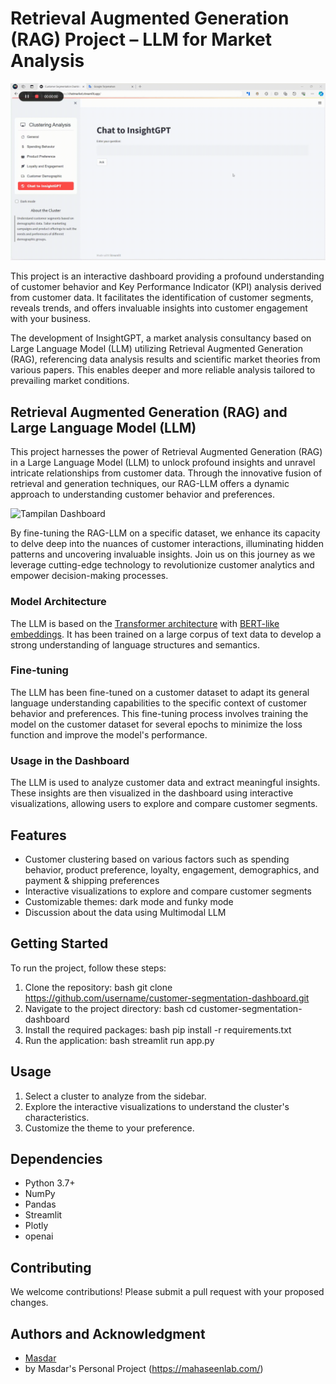 # Retrieval Augmented Generation (RAG) Project – LLM for Market Analysis

![Tampilan Dashboard](chat_action.gif)

This project is an interactive dashboard providing a profound understanding of customer behavior and Key Performance Indicator (KPI) analysis derived from customer data. It facilitates the identification of customer segments, reveals trends, and offers invaluable insights into customer engagement with your business.

The development of InsightGPT, a market analysis consultancy based on Large Language Model (LLM) utilizing Retrieval Augmented Generation (RAG), referencing data analysis results and scientific market theories from various papers. This enables deeper and more reliable analysis tailored to prevailing market conditions.

## Retrieval Augmented Generation (RAG) and Large Language Model (LLM)
This project harnesses the power of Retrieval Augmented Generation (RAG) in a Large Language Model (LLM) to unlock profound insights and unravel intricate relationships from customer data. Through the innovative fusion of retrieval and generation techniques, our RAG-LLM offers a dynamic approach to understanding customer behavior and preferences.

![Tampilan Dashboard](flowchart-RAG-baru.gif)

By fine-tuning the RAG-LLM on a specific dataset, we enhance its capacity to delve deep into the nuances of customer interactions, illuminating hidden patterns and uncovering invaluable insights. Join us on this journey as we leverage cutting-edge technology to revolutionize customer analytics and empower decision-making processes.

### Model Architecture

The LLM is based on the [Transformer architecture](https://arxiv.org/abs/1706.03762) with [BERT-like embeddings](https://arxiv.org/abs/1810.04805). It has been trained on a large corpus of text data to develop a strong understanding of language structures and semantics.

### Fine-tuning

The LLM has been fine-tuned on a customer dataset to adapt its general language understanding capabilities to the specific context of customer behavior and preferences. This fine-tuning process involves training the model on the customer dataset for several epochs to minimize the loss function and improve the model's performance.

### Usage in the Dashboard

The LLM is used to analyze customer data and extract meaningful insights. These insights are then visualized in the dashboard using interactive visualizations, allowing users to explore and compare customer segments.

## Features

- Customer clustering based on various factors such as spending behavior, product preference, loyalty, engagement, demographics, and payment & shipping preferences
- Interactive visualizations to explore and compare customer segments
- Customizable themes: dark mode and funky mode
- Discussion about the data using Multimodal LLM

## Getting Started

To run the project, follow these steps:

1. Clone the repository: 
bash git clone https://github.com/username/customer-segmentation-dashboard.git
2. Navigate to the project directory:
bash cd customer-segmentation-dashboard
3. Install the required packages:
bash pip install -r requirements.txt
4. Run the application:
bash streamlit run app.py

## Usage

1. Select a cluster to analyze from the sidebar.
2. Explore the interactive visualizations to understand the cluster's characteristics.
3. Customize the theme to your preference.

## Dependencies

- Python 3.7+
- NumPy
- Pandas
- Streamlit
- Plotly
- openai

## Contributing

We welcome contributions! Please submit a pull request with your proposed changes.

## Authors and Acknowledgment

- [Masdar](https://www.linkedin.com/in/muhammad-masdar-mahasin-66914378/)
- by Masdar's Personal Project (https://mahaseenlab.com/)
